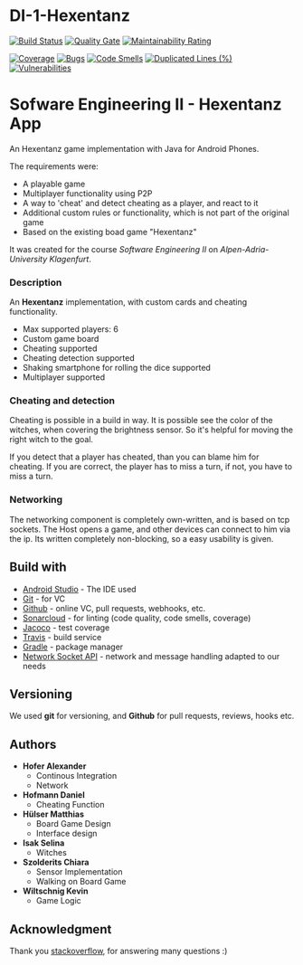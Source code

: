 # DI-1-Hexentanz

[![Build Status](https://travis-ci.com/elhoferson/DI-1-Hexentanz.svg?branch=master)](https://travis-ci.com/elhoferson/DI-1-Hexentanz)
[![Quality Gate](https://sonarcloud.io/api/project_badges/measure?project=DI-1-Hexentanz&metric=alert_status)](https://sonarcloud.io/dashboard?id=DI-1-Hexentanz)
[![Maintainability Rating](https://sonarcloud.io/api/project_badges/measure?project=DI-1-Hexentanz&metric=sqale_rating)](https://sonarcloud.io/dashboard?id=DI-1-Hexentanz)

[![Coverage](https://sonarcloud.io/api/project_badges/measure?project=DI-1-Hexentanz&metric=coverage)](https://sonarcloud.io/dashboard?id=DI-1-Hexentanz)
[![Bugs](https://sonarcloud.io/api/project_badges/measure?project=DI-1-Hexentanz&metric=bugs)](https://sonarcloud.io/dashboard?id=DI-1-Hexentanz)
[![Code Smells](https://sonarcloud.io/api/project_badges/measure?project=DI-1-Hexentanz&metric=code_smells)](https://sonarcloud.io/dashboard?id=DI-1-Hexentanz)
[![Duplicated Lines (%)](https://sonarcloud.io/api/project_badges/measure?project=DI-1-Hexentanz&metric=duplicated_lines_density)](https://sonarcloud.io/dashboard?id=DI-1-Hexentanz)
[![Vulnerabilities](https://sonarcloud.io/api/project_badges/measure?project=DI-1-Hexentanz&metric=vulnerabilities)](https://sonarcloud.io/dashboard?id=DI-1-Hexentanz)

# Sofware Engineering II - Hexentanz App

An Hexentanz game implementation with Java for Android Phones.


The requirements were:
* A playable game
* Multiplayer functionality using P2P
* A way to 'cheat' and detect cheating as a player, and react to it
* Additional custom rules or functionality, which is not part of the original game
* Based on the existing boad game "Hexentanz"

It was created for the course _Software Engineering II_ on _Alpen-Adria-University Klagenfurt_.

### Description
An __Hexentanz__ implementation, with custom cards and cheating functionality.

* Max supported players: 6
* Custom game board
* Cheating supported
* Cheating detection supported
* Shaking smartphone for rolling the dice supported
* Multiplayer supported


### Cheating and detection
Cheating is possible in a build in way. It is possible see the color of the witches, when covering the brightness sensor. So it's helpful for moving the right witch to the goal.

If you detect that a player has cheated, than you can blame him for cheating. If you are correct, the player has to miss a turn, if not, you have to miss a turn.

### Networking
The networking component is completely own-written, and is based on tcp sockets.
The Host opens a game, and other devices can connect to him via the ip.
Its written completely non-blocking, so a easy usability is given.

## Build with
* [Android Studio](https://developer.android.com/studio/) - The IDE used
* [Git](https://git-scm.com) - for VC
* [Github](https://github.com) - online VC, pull requests, webhooks, etc.
* [Sonarcloud](https://sonarcloud.io) - for linting (code quality, code smells, coverage)
* [Jacoco](https://www.eclemma.org/jacoco) - test coverage
* [Travis](https://travis.com) - build service
* [Gradle](https://gradle.org) - package manager
* [Network Socket API](https://github.com/mordechaim/javax.server) - network and message handling adapted to our needs

## Versioning
We used __git__ for versioning, and __Github__ for pull requests, reviews, hooks etc. 

## Authors
* __Hofer Alexander__
  * Continous Integration 
  * Network
* __Hofmann Daniel__
  * Cheating Function
* __Hülser Matthias__
  * Board Game Design
  * Interface design
* __Isak Selina__
  * Witches
* __Szolderits Chiara__
    * Sensor Implementation
    * Walking on Board Game
* __Wiltschnig Kevin__
    * Game Logic
  

## Acknowledgment
Thank you [stackoverflow](https://stackoverflow.com), for answering many questions :)

